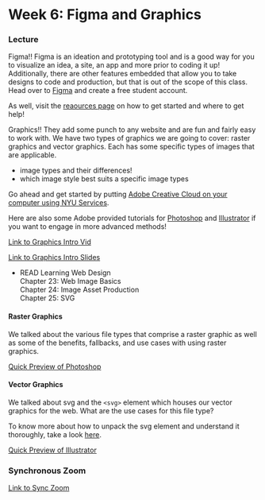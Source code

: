 # Week 6: Figma and Graphics

### Lecture

Figma!! Figma is an ideation and prototyping tool and is a good way for you to visualize an idea, a site, an app and more prior to coding it up! Additionally, there are other features embedded that allow you to take designs to code and production, but that is out of the scope of this class. Head over to [Figma](https://www.figma.com) and create a free student account. 

As well, visit the [reaources page](https://www.figma.com/resource-library/) on how to get started and where to get help!

Graphics!! They add some punch to any website and are fun and fairly easy to work with. We have two types of graphics we are going to cover: raster graphics and vector graphics. Each has some specific types of images that are applicable.

- image types and their differences!
- which image style best suits a specific image types

Go ahead and get started by putting [Adobe Creative Cloud on your computer using NYU Services](https://www.nyu.edu/servicelink/KB0017797).

Here are also some Adobe provided tutorials for [Photoshop](https://helpx.adobe.com/photoshop/tutorials.html) and [Illustrator](https://helpx.adobe.com/illustrator/tutorials.html) if you want to engage in more advanced methods!

[Link to Graphics Intro Vid](https://nyu.zoom.us/rec/play/qBxqWuFE5MA8BBgiIKhry-QZ8He1mtEOnY-4KEV75HfjMw7mbunGRhyt9bAunX5ezGBaFfGH2UQ2b0I.zg1AJqabvYq1op_g)

[Link to Graphics Intro Slides](https://onetimeuser.github.io/intro-web-comp-principles/week-6/week6.pdf)

- READ Learning Web Design\
    Chapter 23: Web Image Basics\
    Chapter 24: Image Asset Production\
    Chapter 25: SVG

#### Raster Graphics

We talked about the various file types that comprise a raster graphic as well as some of the benefits, fallbacks, and use cases with using raster graphics.

[Quick Preview of Photoshop](https://nyu.zoom.us/rec/play/m0GkyBvTIFXJKLNSkbhY6qjL4cFxaiGqLq0MwbuYnHl2hcWzdvD64OuPd62l-bPn6XCew9y9xhjCTrEn.pCecKjk6rIrtKQGt)


#### Vector Graphics

We talked about svg and the `<svg>` element which houses our vector graphics for the web. What are the use cases for this file type?

To know more about how to unpack the svg element and understand it thoroughly, take a look [here](https://css-tricks.com/svg-path-syntax-illustrated-guide/).

[Quick Preview of Illustrator](https://nyu.zoom.us/rec/play/kY4WNvKMdArVvmz8yDbMk_WoxtVvaKj9HyL7FhHYJfzuy0jF26DNpjzm9ryDecZh1rm1Bh10weagsvCI.S1oxzGvyUerJZ2t8)


### Synchronous Zoom

[Link to Sync Zoom](https://nyu.zoom.us/rec/play/0xHVrKV6AY0TlF-ywJ0cFPvzyC___ynfJGWydws0BXfxljy3X0peg_MJPZizKTZTbCVIi7OZbhjxe0Wj.07AgNft7PtA1w4p-)
